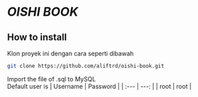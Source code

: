 # ***OISHI BOOK***

## How to install
Klon proyek ini dengan cara seperti dibawah
```bash
git clone https://github.com/aliftrd/oishi-book.git
```

Import the file of .sql to MySQL\
Default user is
| Username | Password |
| :--- | ---: |
| root | root |
